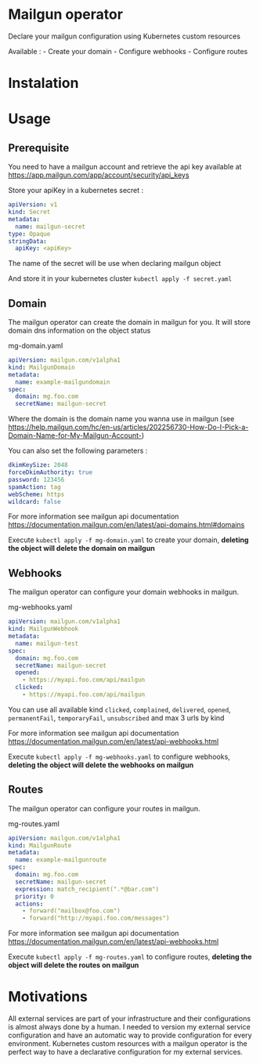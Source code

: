 # Mailgun operator
Declare your mailgun configuration using Kubernetes custom resources

Available :
    - Create your domain
    - Configure webhooks
    - Configure routes
  
# Instalation

# Usage
## Prerequisite
You need to have a mailgun account and retrieve the api key available at https://app.mailgun.com/app/account/security/api_keys

Store your apiKey in a kubernetes secret :

```yaml
apiVersion: v1
kind: Secret
metadata:
  name: mailgun-secret
type: Opaque
stringData:
  apiKey: <apiKey>
```
The name of the secret will be use when declaring mailgun object

And store it in your kubernetes cluster `kubectl apply -f secret.yaml`

## Domain
The mailgun operator can create the domain in mailgun for you. It will store domain dns information on the object status

mg-domain.yaml
```yaml
apiVersion: mailgun.com/v1alpha1
kind: MailgunDomain
metadata:
  name: example-mailgundomain
spec:
  domain: mg.foo.com
  secretName: mailgun-secret
```
Where the domain is the domain name you wanna use in mailgun (see https://help.mailgun.com/hc/en-us/articles/202256730-How-Do-I-Pick-a-Domain-Name-for-My-Mailgun-Account-)

You can also set the following parameters :
```yaml
dkimKeySize: 2048
forceDkimAuthority: true
password: 123456
spamAction: tag
webScheme: https
wildcard: false
```

For more information see mailgun api documentation https://documentation.mailgun.com/en/latest/api-domains.html#domains

Execute `kubectl apply -f mg-domain.yaml` to create your domain, **deleting the object will delete the domain on mailgun**


## Webhooks
The mailgun operator can configure your domain webhooks in mailgun.

mg-webhooks.yaml
```yaml
apiVersion: mailgun.com/v1alpha1
kind: MailgunWebhook
metadata:
  name: mailgun-test
spec:
  domain: mg.foo.com
  secretName: mailgun-secret
  opened:
    - https://myapi.foo.com/api/mailgun
  clicked:
    - https://myapi.foo.com/api/mailgun
```
You can use all available kind `clicked`, `complained`, `delivered`, `opened`, `permanentFail`, `temporaryFail`, `unsubscribed` and max 3 urls by kind

For more information see mailgun api documentation https://documentation.mailgun.com/en/latest/api-webhooks.html

Execute `kubectl apply -f mg-webhooks.yaml` to configure webhooks, **deleting the object will delete the webhooks on mailgun**

## Routes
The mailgun operator can configure your routes in mailgun.

mg-routes.yaml
```yaml
apiVersion: mailgun.com/v1alpha1
kind: MailgunRoute
metadata:
  name: example-mailgunroute
spec:
  domain: mg.foo.com
  secretName: mailgun-secret
  expression: match_recipient(".*@bar.com")
  priority: 0
  actions:
    - forward("mailbox@foo.com")
    - forward("http://myapi.foo.com/messages")
```

For more information see mailgun api documentation https://documentation.mailgun.com/en/latest/api-webhooks.html

Execute `kubectl apply -f mg-routes.yaml` to configure routes, **deleting the object will delete the routes on mailgun**

# Motivations
All external services are part of your infrastructure and their configurations is almost always done by a human.
I needed to version my external service configuration and have an automatic way to provide configuration for every environment. 
Kubernetes custom resources with a mailgun operator is the perfect way to have a declarative configuration for my external services.